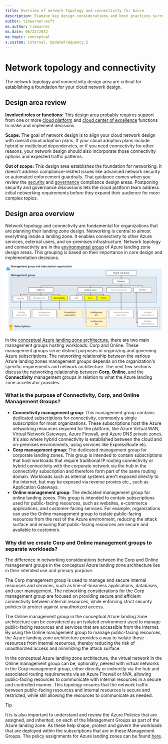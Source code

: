 ```yaml
---
title: Overview of network topology and connectivity for Azure
description: Examine key design considerations and best practices surrounding networking and connectivity.
author: timwarner-msft
ms.author: timwarner
ms.date: 06/22/2022
ms.topic: conceptual
s.custom: internal, UpdateFrequency.5
---
```


# Network topology and connectivity

The network topology and connectivity design area are critical for establishing a foundation for your cloud network design.

## Design area review

**Involved roles or functions:** This design area probably requires support from one or more [cloud platform](../../../organize/cloud-platform.md) and [cloud center of excellence](../../../organize/cloud-center-of-excellence.md) functions to make and implement decisions.

**Scope:** The goal of network design is to align your cloud network design with overall cloud adoption plans. If your cloud adoption plans include hybrid or multicloud dependencies, or if you need connectivity for other reasons, your network design should also incorporate those connectivity options and expected traffic patterns.

**Out of scope:** This design area establishes the foundation for networking. It doesn't address compliance-related issues like advanced network security or automated enforcement guardrails. That guidance comes when you review the [security](./security.md) and [governance](./governance.md) compliance design areas. Postponing security and governance discussions lets the cloud platform team address initial networking requirements before they expand their audience for more complex topics.

## Design area overview

Network topology and connectivity are fundamental for organizations that are planning their landing zone design. Networking is central to almost everything inside a landing zone. It enables connectivity to other Azure services, external users, and on-premises infrastructure. Network topology and connectivity are in the [environmental group](../design-areas.md#environment-design-areas) of Azure landing zone design areas. This grouping is based on their importance in core design and implementation decisions.

[![Diagram of networking areas of ALZ conceptional Management Group Hierarchy.](media/network-design-overview-mg.png)](media/network-design-overview-mg.png#lightbox)

In the [conceptual Azure landing zone architecture](../../enterprise-scale/media/ns-arch-cust-expanded.svg), there are two main management groups hosting workloads: Corp and Online. These management groups serve distinct purposes in organizing and governing Azure subscriptions. The networking relationship between the various Azure landing zones management groups depends on the organization's specific requirements and network architecture. The next few sections discuss the networking relationship between **Corp**, **Online**, and the **Connectivity** management groups in relation to what the Azure landing zone accelerator provides.

### What is the purpose of Connectivity, Corp, and Online Management Groups?

- **Connectivity management group**: This management group contains dedicated subscriptions for connectivity, commonly a single subscription for most organizations. These subscriptions host the Azure networking resources required for the platform, like Azure Virtual WAN, Virtual Network Gateways, Azure Firewall, and Azure DNS private zones. It's also where hybrid connectivity is established between the cloud and on-premises environments, using services like ExpressRoute etc.
- **Corp management group**: The dedicated management group for corporate landing zones. This group is intended to contain subscriptions that host workloads that require traditional IP routing connectivity or hybrid connectivity with the corporate network via the hub in the connectivity subscription and therefore form part of the same routing domain. Workloads such as internal systems aren't exposed directly to the internet, but may be exposed via reverse proxies etc., such as Application Gateways.
- **Online management group**: The dedicated management group for online landing zones. This group is intended to contain subscriptions used for public-facing resources, such as websites, e-commerce applications, and customer-facing services. For example, organizations can use the Online management group to isolate public-facing resources from the rest of the Azure environment, reducing the attack surface and ensuring that public-facing resources are secure and available to customers.

### Why did we create Corp and Online management groups to separate workloads?

The difference in networking considerations between the Corp and Online management groups in the conceptual Azure landing zone architecture lies in their intended use and primary purpose.  

The Corp management group is used to manage and secure internal resources and services, such as line-of-business applications, databases, and user management. The networking considerations for the Corp management group are focused on providing secure and efficient connectivity between internal resources, while enforcing strict security policies to protect against unauthorized access.

The Online management group in the conceptual Azure landing zone architecture can be considered as an isolated environment used to manage public-facing resources and services that are accessible from the Internet. By using the Online management group to manage public-facing resources, the Azure landing zone architecture provides a way to isolate those resources from internal resources, thereby reducing the risk of unauthorized access and minimizing the attack surface.

In the conceptual Azure landing zone architecture, the virtual network in the Online management group can be, optionally, peered with virtual networks in the Corp management group, either directly or indirectly via the hub and associated routing requirements via an Azure Firewall or NVA, allowing public-facing resources to communicate with internal resources in a secure and controlled manner. This topology ensures that the network traffic between public-facing resources and internal resources is secure and restricted, while still allowing the resources to communicate as needed. 

> [!TIP]
> It is is also important to understand and review the Azure Policies that are assigned, and inherited, on each of the Management Groups as part of the Azure landing zone. As these help shape, protect and govern the workloads that are deployed within the subscriptions that are in these Management Groups. The policy assignments for Azure landing zones can be found [here](https://aka.ms/alz/policies).
